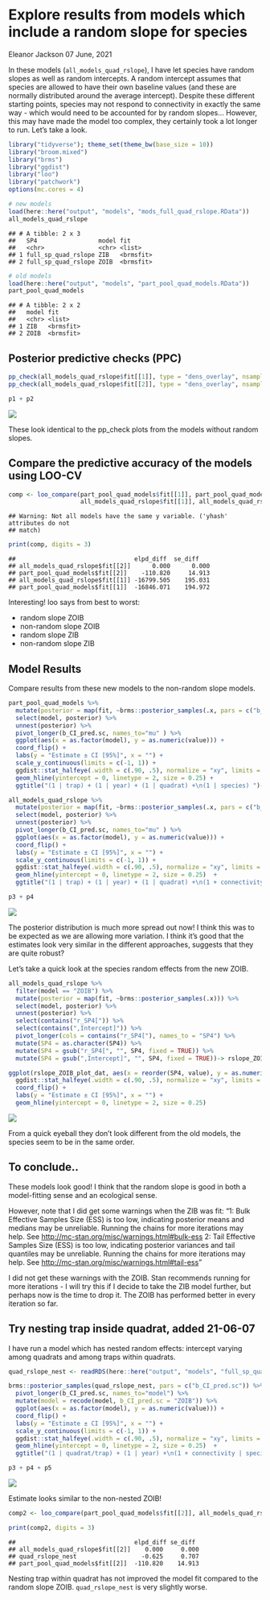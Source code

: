 Explore results from models which include a random slope for species
================
Eleanor Jackson
07 June, 2021

In these models (`all_models_quad_rslope`), I have let species have
random slopes as well as random intercepts. A random intercept assumes
that species are allowed to have their own baseline values (and these
are normally distributed around the average intercept). Despite these
different starting points, species may not respond to connectivity in
exactly the same way - which would need to be accounted for by random
slopes… However, this may have made the model too complex, they
certainly took a lot longer to run. Let’s take a look.

``` r
library("tidyverse"); theme_set(theme_bw(base_size = 10))
library("broom.mixed")
library("brms")
library("ggdist")
library("loo")
library("patchwork")
options(mc.cores = 4)

# new models
load(here::here("output", "models", "mods_full_quad_rslope.RData")) 
all_models_quad_rslope
```

    ## # A tibble: 2 x 3
    ##   SP4                 model fit      
    ##   <chr>               <chr> <list>   
    ## 1 full_sp_quad_rslope ZIB   <brmsfit>
    ## 2 full_sp_quad_rslope ZOIB  <brmsfit>

``` r
# old models
load(here::here("output", "models", "part_pool_quad_models.RData")) 
part_pool_quad_models
```

    ## # A tibble: 2 x 2
    ##   model fit      
    ##   <chr> <list>   
    ## 1 ZIB   <brmsfit>
    ## 2 ZOIB  <brmsfit>

## Posterior predictive checks (PPC)

``` r
pp_check(all_models_quad_rslope$fit[[1]], type = "dens_overlay", nsamples = 50) -> p1
pp_check(all_models_quad_rslope$fit[[2]], type = "dens_overlay", nsamples = 50) -> p2

p1 + p2
```

![](figures/06_random-slope-model-results/dens-pp_checks-1.png)<!-- -->

These look identical to the pp\_check plots from the models without
random slopes.

## Compare the predictive accuracy of the models using LOO-CV

``` r
comp <- loo_compare(part_pool_quad_models$fit[[1]], part_pool_quad_models$fit[[2]],
                    all_models_quad_rslope$fit[[1]], all_models_quad_rslope$fit[[2]])
```

    ## Warning: Not all models have the same y variable. ('yhash' attributes do not
    ## match)

``` r
print(comp, digits = 3)
```

    ##                                 elpd_diff  se_diff   
    ## all_models_quad_rslope$fit[[2]]      0.000      0.000
    ## part_pool_quad_models$fit[[2]]    -110.820     14.913
    ## all_models_quad_rslope$fit[[1]] -16799.505    195.031
    ## part_pool_quad_models$fit[[1]]  -16846.071    194.972

Interesting! loo says from best to worst:

-   random slope ZOIB
-   non-random slope ZOIB
-   random slope ZIB
-   non-random slope ZIB

## Model Results

Compare results from these new models to the non-random slope models.

``` r
part_pool_quad_models %>%
  mutate(posterior = map(fit, ~brms::posterior_samples(.x, pars = c("b_CI_pred.sc")))) %>%
  select(model, posterior) %>%
  unnest(posterior) %>% 
  pivot_longer(b_CI_pred.sc, names_to="mu" ) %>%
  ggplot(aes(x = as.factor(model), y = as.numeric(value))) +
  coord_flip() +
  labs(y = "Estimate ± CI [95%]", x = "") +
  scale_y_continuous(limits = c(-1, 1)) +
  ggdist::stat_halfeye(.width = c(.90, .5), normalize = "xy", limits = c(-3, 3)) +
  geom_hline(yintercept = 0, linetype = 2, size = 0.25) +
  ggtitle("(1 | trap) + (1 | year) + (1 | quadrat) +\n(1 | species) ")-> p3

all_models_quad_rslope %>%
  mutate(posterior = map(fit, ~brms::posterior_samples(.x, pars = c("b_CI_pred.sc")))) %>%
  select(model, posterior) %>%
  unnest(posterior) %>%
  pivot_longer(b_CI_pred.sc, names_to="mu" ) %>% 
  ggplot(aes(x = as.factor(model), y = as.numeric(value))) +
  coord_flip() +
  labs(y = "Estimate ± CI [95%]", x = "") +
  scale_y_continuous(limits = c(-1, 1)) +
  ggdist::stat_halfeye(.width = c(.90, .5), normalize = "xy", limits = c(-3, 3)) +
  geom_hline(yintercept = 0, linetype = 2, size = 0.25)  +
  ggtitle("(1 | trap) + (1 | year) + (1 | quadrat) +\n(1 + connectivity | species)") -> p4

p3 + p4
```

![](figures/06_random-slope-model-results/compare-results-1.png)<!-- -->

The posterior distribution is much more spread out now! I think this was
to be expected as we are allowing more variation. I think it’s good that
the estimates look very similar in the different approaches, suggests
that they are quite robust?

Let’s take a quick look at the species random effects from the new ZOIB.

``` r
all_models_quad_rslope %>%
  filter(model == "ZOIB") %>%
  mutate(posterior = map(fit, ~brms::posterior_samples(.x))) %>%
  select(model, posterior) %>%
  unnest(posterior) %>% 
  select(contains("r_SP4[")) %>% 
  select(contains(",Intercept]")) %>% 
  pivot_longer(cols = contains("r_SP4["), names_to = "SP4") %>%
  mutate(SP4 = as.character(SP4)) %>%
  mutate(SP4 = gsub("r_SP4[", "", SP4, fixed = TRUE)) %>%
  mutate(SP4 = gsub(",Intercept]", "", SP4, fixed = TRUE))-> rslope_ZOIB_plot_dat

ggplot(rslope_ZOIB_plot_dat, aes(x = reorder(SP4, value), y = as.numeric(value))) +
  ggdist::stat_halfeye(.width = c(.90, .5), normalize = "xy", limits = c(-3, 3), size = 1.5) +
  coord_flip() +
  labs(y = "Estimate ± CI [95%]", x = "") +
  geom_hline(yintercept = 0, linetype = 2, size = 0.25)
```

![](figures/06_random-slope-model-results/species-re-1.png)<!-- -->

From a quick eyeball they don’t look different from the old models, the
species seem to be in the same order.

## To conclude..

These models look good! I think that the random slope is good in both a
model-fitting sense and an ecological sense.

However, note that I did get some warnings when the ZIB was fit: “1:
Bulk Effective Samples Size (ESS) is too low, indicating posterior means
and medians may be unreliable. Running the chains for more iterations
may help. See <http://mc-stan.org/misc/warnings.html#bulk-ess> 2: Tail
Effective Samples Size (ESS) is too low, indicating posterior variances
and tail quantiles may be unreliable. Running the chains for more
iterations may help. See
<http://mc-stan.org/misc/warnings.html#tail-ess>”

I did not get these warnings with the ZOIB. Stan recommends running for
more iterations - I will try this if I decide to take the ZIB model
further, but perhaps now is the time to drop it. The ZOIB has performed
better in every iteration so far.

## Try nesting trap inside quadrat, added 21-06-07

I have run a model which has nested random effects: intercept varying
among quadrats and among traps within quadrats.

``` r
quad_rslope_nest <- readRDS(here::here("output", "models", "full_sp_quad_rslope_nest_ZOIB.rds"))

brms::posterior_samples(quad_rslope_nest, pars = c("b_CI_pred.sc")) %>% 
  pivot_longer(b_CI_pred.sc, names_to="model") %>%
  mutate(model = recode(model, b_CI_pred.sc = "ZOIB")) %>%
  ggplot(aes(x = as.factor(model), y = as.numeric(value))) +
  coord_flip() +
  labs(y = "Estimate ± CI [95%]", x = "") +
  scale_y_continuous(limits = c(-1, 1)) +
  ggdist::stat_halfeye(.width = c(.90, .5), normalize = "xy", limits = c(-3, 3)) +
  geom_hline(yintercept = 0, linetype = 2, size = 0.25)  +
  ggtitle("(1 | quadrat/trap) + (1 | year) +\n(1 + connectivity | species)") -> p5

p3 + p4 + p5
```

![](figures/06_random-slope-model-results/nest-result-1.png)<!-- -->

Estimate looks similar to the non-nested ZOIB!

``` r
comp2 <- loo_compare(part_pool_quad_models$fit[[2]], all_models_quad_rslope$fit[[2]], quad_rslope_nest)

print(comp2, digits = 3)
```

    ##                                 elpd_diff se_diff 
    ## all_models_quad_rslope$fit[[2]]    0.000     0.000
    ## quad_rslope_nest                  -0.625     0.707
    ## part_pool_quad_models$fit[[2]]  -110.820    14.913

Nesting trap within quadrat has not improved the model fit compared to
the random slope ZOIB. `quad_rslope_nest` is very slightly worse.
